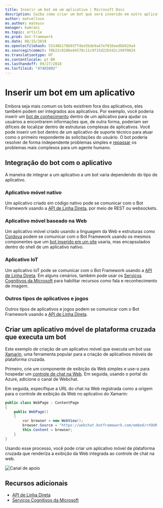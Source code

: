 ```yaml
---
title: Inserir um bot em um aplicativo | Microsoft Docs
description: Saiba como criar um bot que será inserido em outro aplicativo.
author: matvelloso
ms.author: mateusv
manager: kamrani
ms.topic: article
ms.prod: bot-framework
ms.date: 08/15/2018
ms.openlocfilehash: 53148b178b937fdee5bde9a47ef016eedbb92da4
ms.sourcegitcommit: f0b22c6286e44578c11c9f15d22b542c199f0024
ms.translationtype: HT
ms.contentlocale: pt-BR
ms.lasthandoff: 09/27/2018
ms.locfileid: "47403892"
---
```

# <a name="embed-a-bot-in-an-app"></a>Inserir um bot em um aplicativo

Embora seja mais comum os bots existirem fora dos aplicativos, eles também podem ser integrados aos aplicativos. Por exemplo, você poderia inserir um [bot de conhecimento](~/bot-service-design-pattern-knowledge-base.md) dentro de um aplicativo para ajudar os usuários a encontrarem informações que, de outra forma, poderiam ser difíceis de localizar dentro de estruturas complexas de aplicativos. Você pode inserir um bot dentro de um aplicativo de suporte técnico para atuar como o primeiro respondente às solicitações do usuário. O bot poderia resolver de forma independente problemas simples e [repassar](~/bot-service-design-pattern-handoff-human.md) os problemas mais complexos para um agente humano. 

## <a name="integrating-bot-with-app"></a>Integração do bot com o aplicativo

A maneira de integrar a um aplicativo a um bot varia dependendo do tipo de aplicativo. 

### <a name="native-mobile-app"></a>Aplicativo móvel nativo

Um aplicativo criado em código nativo pode se comunicar com o Bot Framework usando a [API de Linha Direta][directLineAPI], por meio de REST ou websockets.

### <a name="web-based-mobile-app"></a>Aplicativo móvel baseado na Web

Um aplicativo móvel criado usando a linguagem da Web e estruturas como <a href="https://cordova.apache.org/" target="_blank">Cordova</a> podem se comunicar com o Bot Framework usando os mesmos componentes que um [bot inserido em um site](~/bot-service-design-pattern-embed-web-site.md) usaria, mas encapsulados dentro do shell de um aplicativo nativo.

### <a name="iot-app"></a>Aplicativo IoT

Um aplicativo IoT pode se comunicar com o Bot Framework usando a [API de Linha Direta][directLineAPI]. Em alguns cenários, também pode usar os <a href="https://www.microsoft.com/cognitive-services/" target="_blank">Serviços Cognitivos da Microsoft</a> para habilitar recursos como fala e reconhecimento de imagem.

### <a name="other-types-of-apps-and-games"></a>Outros tipos de aplicativos e jogos

Outros tipos de aplicativos e jogos podem se comunicar com o Bot Framework usando a [API de Linha Direta][directLineAPI]. 

## <a name="creating-a-cross-platform-mobile-app-that-runs-a-bot"></a>Criar um aplicativo móvel de plataforma cruzada que executa um bot

Este exemplo de criação de um aplicativo móvel que executa um bot usa <a href="https://www.xamarin.com/" target="_blank">Xamarin</a>, uma ferramenta popular para a criação de aplicativos móveis de plataforma cruzada. 

Primeiro, crie um componente de exibição da Web simples e use-o para hospedar um <a href="https://github.com/Microsoft/BotFramework-WebChat" target="_blank">controle de chat na Web</a>. Em seguida, usando o portal do Azure, adicione o canal de Webchat. 

Em seguida, especifique a URL do chat na Web registrada como a origem para o controle de exibição da Web no aplicativo do Xamarin:

```cs
public class WebPage : ContentPage
{
    public WebPage()
    {
        var browser = new WebView();
        browser.Source = "https://webchat.botframework.com/embed/<YOUR SECRET KEY HERE>";
        this.Content = browser;
    }
}
```

Usando esse processo, você pode criar um aplicativo móvel de plataforma cruzada que renderiza a exibição da Web integrada ao controle de chat na web.

![Canal de apoio](~/media/bot-service-design-pattern-embed-app/xamarin-apps.png)

<!-- TODO: No sample bot available
## Sample code

For a complete sample that shows how to create a cross-platform mobile app that runs a bot (as described in this article), see the <a href="https://github.com/Microsoft/BotBuilder-Samples/tree/master/CSharp/capability-BotInApps" target="_blank">Bot in Apps sample</a> in GitHub.
-->

## <a name="additional-resources"></a>Recursos adicionais

- [API de Linha Direta][directLineAPI]
- <a href="https://www.microsoft.com/cognitive-services/" target="_blank">Serviços Cognitivos da Microsoft</a>

[directLineAPI]: https://docs.botframework.com/en-us/restapi/directline3/#navtitle
